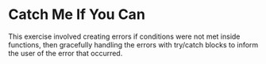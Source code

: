 # Catch Me If You Can
This exercise involved creating errors if conditions were not met inside functions, then gracefully handling the errors with try/catch blocks to inform the user of the error that occurred. 
